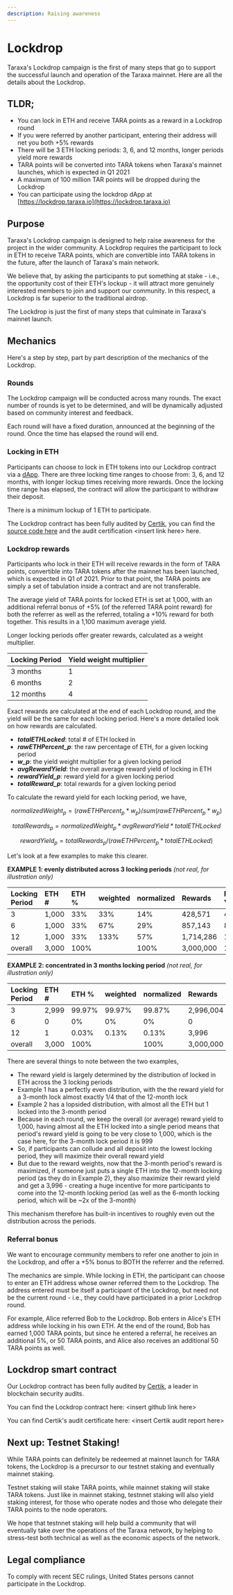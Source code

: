 ```yaml
---
description: Raising awareness
---
```


# Lockdrop

Taraxa's Lockdrop campaign is the first of many steps that go to support the successful launch and operation of the Taraxa mainnet. Here are all the details about the Lockdrop. 

## TLDR; 

* You can lock in ETH and receive TARA points as a reward in a Lockdrop round
* If you were referred by another participant, entering their address will net you both +5% rewards
* There will be 3 ETH locking periods: 3, 6, and 12 months, longer periods yield more rewards
* TARA points will be converted into TARA tokens when Taraxa's mainnet launches, which is expected in Q1 2021
* A maximum of 100 million TAR points will be dropped during the Lockdrop
* You can participate using the lockdrop dApp at [https://lockdrop.taraxa.io](https://lockdrop.taraxa.io)

## Purpose

Taraxa's Lockdrop campaign is designed to help raise awareness for the project in the wider community. A Lockdrop requires the participant to lock in ETH to receive TARA points, which are convertible into TARA tokens in the future, after the launch of Taraxa's main network.

We believe that, by asking the participants to put something at stake - i.e., the opportunity cost of their ETH's lockup - it will attract more genuinely interested members to join and support our community. In this respect, a Lockdrop is far superior to the traditional airdrop. 

The Lockdrop is just the first of many steps that culminate in Taraxa's mainnet launch. 

## Mechanics

Here's a step by step, part by part description of the mechanics of the Lockdrop. 

### Rounds 

The Lockdrop campaign will be conducted across many rounds. The exact number of rounds is yet to be determined, and will be dynamically adjusted based on community interest and feedback. 

Each round will have a fixed duration, announced at the beginning of the round. Once the time has elapsed the round will end. 



### Locking in ETH

Participants can choose to lock in ETH tokens into our Lockdrop contract via a [dApp](https://lockdrop.taraxa.io). There are three locking time ranges to choose from: 3, 6, and 12 months, with longer lockup times receiving more rewards. Once the locking time range has elapsed, the contract will allow the participant to withdraw their deposit. 

There is a minimum lockup of 1 ETH to participate.

The Lockdrop contract has been fully audited by [Certik](https://certik.io/),  you can find the [source code here](https://github.com/Taraxa-project/lockdrop-contracts) and the audit certification &lt;insert link here&gt; here. 



### Lockdrop rewards 

Participants who lock in their ETH will receive rewards in the form of TARA points, convertible into TARA tokens after the mainnet has been launched, which is expected in Q1 of 2021. Prior to that point, the TARA points are simply a set of tabulation inside a contract and are not transferable.  

The average yield of TARA points for locked ETH is set at 1,000, with an additional referral bonus of +5% \(of the referred TARA point reward\) for both the referrer as well as the referred, totaling a +10% reward for both together. This results in a 1,100 maximum average yield.  

Longer locking periods offer greater rewards, calculated as a weight multiplier. 

| Locking Period | Yield weight multiplier |
| :--- | :--- |
| 3 months | 1 |
| 6 months | 2 |
| 12 months | 4 |

Exact rewards are calculated at the end of each Lockdrop round, and the yield will be the same for each locking period. Here's a more detailed look on how rewards are calculated.

* _**totalETHLocked**_: total \# of ETH locked in
* _**rawETHPercent\_p**_: the raw percentage of ETH, for a given locking period 
* _**w\_p**_: the yield weight multiplier for a given locking period
* _**avgRewardYield**_: the overall average reward yield of locking in ETH
* _**rewardYield\_p**_: reward yield for a given locking period
* _**totalReward\_p**_: total rewards for a given locking period  

To calculate the reward yield for each locking period, we have, 

$$
normalizedWeight_p =(rawETHPercent_p*w_p) / sum(rawETHPercent_p*w_p)
$$

$$
totalRewards_p=normalizedWeight_p*avgRewardYield*totalETHLocked
$$

$$
rewardYield_p = totalRewards_p / (rawETHPercent_p*totalETHLocked)
$$

Let's look at a few examples to make this clearer.

**EXAMPLE 1: evenly distributed across 3 locking periods** _\(not real, for illustration only\)_

| Locking Period | ETH \# | ETH % | weighted | normalized | Rewards | Reward Yield |
| :--- | :--- | :--- | :--- | :--- | :--- | :--- |
| 3 | 1,000 | 33% | 33% | 14% | 428,571 | 429 |
| 6 | 1,000 | 33% | 67% | 29% | 857,143 | 857 |
| 12 | 1,000 | 33% | 133% | 57% | 1,714,286 | 1,714 |
| overall  | 3,000 | 100% |  | 100% | 3,000,000 | 1,000 |

**EXAMPLE 2: concentrated in 3 months locking period** _\(not real, for illustration only\)_

| Locking Period | ETH \# | ETH % | weighted | normalized | Rewards | Reward Yield |
| :--- | :--- | :--- | :--- | :--- | :--- | :--- |
| 3 | 2,999 | 99.97% | 99.97% | 99.87% | 2,996,004 | 999 |
| 6 | 0 | 0% | 0% | 0% | 0 |  |
| 12 | 1 | 0.03% | 0.13% | 0.13% | 3,996 | 3,996 |
| overall  | 3,000 | 100% |  | 100% | 3,000,000 | 1,000 |

There are several things to note between the two examples, 

* The reward yield is largely determined by the distribution of locked in ETH across the 3 locking periods
* Example 1 has a perfectly even distribution, with the the reward yield for a 3-month lock almost exactly 1/4 that of the 12-month lock 
* Example 2 has a lopsided distribution, with almost all the ETH but 1 locked into the 3-month period
* Because in each round, we keep the overall \(or average\) reward yield to 1,000, having almost all the ETH locked into a single period means that period's reward yield is going to be very close to 1,000, which is the case here, for the 3-month lock period it is 999
* So, if participants can collude and all deposit into the lowest locking period, they will maximize their overall reward yield
* But due to the reward weights, now that the 3-month period's reward is maximized, if someone just puts a single ETH into the 12-month locking period \(as they do in Example 2\), they also maximize their reward yield and get a 3,996 - creating a huge incentive for more participants to come into the 12-month locking period \(as well as the 6-month locking period, which will be ~2x of the 3-month\)

This mechanism therefore has built-in incentives to roughly even out the distribution across the periods. 



### Referral bonus 

We want to encourage community members to refer one another to join in the Lockdrop, and offer a +5% bonus to BOTH the referrer and the referred. 

The mechanics are simple. While locking in ETH, the participant can choose to enter an ETH address whose owner referred them to the Lockdrop. The address entered must be itself a participant of the Lockdrop, but need not be the current round - i.e., they could have participated in a prior Lockdrop round. 

For example, Alice referred Bob to the Lockdrop. Bob enters in Alice's ETH address while locking in his own ETH. At the end of the round, Bob has earned 1,000 TARA points, but since he entered a referral, he receives an additional 5%, or 50 TARA points, and Alice also receives an additional 50 TARA points as well.

 

## Lockdrop smart contract

Our Lockdrop contract has been fully audited by [Certik](https://certik.io/), a leader in blockchain security audits. 

You can find the Lockdrop contract here: &lt;insert github link here&gt; 

You can find Certik's audit certificate here: &lt;insert Certik audit report here&gt; 



## Next up: Testnet Staking!  

While TARA points can definitely be redeemed at mainnet launch for TARA tokens, the Lockdrop is a precursor to our testnet staking and eventually mainnet staking. 

Testnet staking will stake TARA points, while mainnet staking will stake TARA tokens. Just like in mainnet staking, testnnet staking will also yield staking interest, for those who operate nodes and those who delegate their TARA points to the node operators. 

We hope that testnnet staking will help build a community that will eventually take over the operations of the Taraxa network, by helping to stress-test both technical as well as the economic aspects of the network.  

## Legal compliance 

To comply with recent SEC rulings, United States persons cannot participate in the Lockdrop. 



